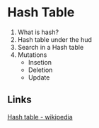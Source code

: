# Hash Table

1. What is hash?
2. Hash table under the hud
2. Search in a Hash table
3. Mutations
   - Insetion
   - Deletion
   - Update


## Links
[Hash table - wikipedia](https://en.wikipedia.org/wiki/Hash_table)
